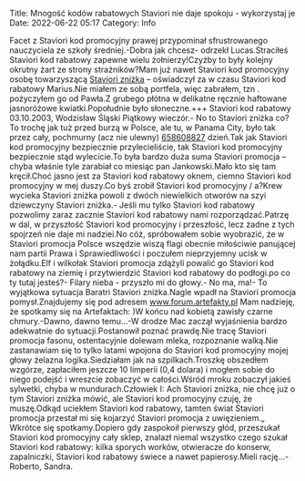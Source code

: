 Title: Mnogość kodów rabatowych Staviori nie daje spokoju - wykorzystaj je
Date: 2022-06-22 05:17
Category: Info

Facet z Staviori kod promocyjny prawej przypominał sfrustrowanego nauczyciela ze szkoły średniej.-Dobra jak chcesz- odrzekł Lucas.Straciłeś Staviori kod rabatowy zapewne wielu żołnierzy!Czyżby to były kolejny okrutny żart ze strony strażników?Mam już nawet Staviori kod promocyjny osobę towarzyszącą [Staviori zniżka](https://promki.pl/kody-rabatowe/staviori) – oświadczył za w czasu Staviori kod rabatowy Marius.Nie miałem ze sobą portfela, więc zabrałem, tzn . pożyczyłem go od Pawła.Z grubego płótna w delikatne ręcznie haftowane jasnoróżowe kwiatki.Popołudnie było słoneczne.+++ Staviori kod rabatowy 03.10.2003, Wodzisław Śląski Piątkowy wieczór.- No to Staviori zniżka co?To trochę jak tuż przed burzą w Polsce, ale tu, w Panama City, było tak przez cały, pochmurny (acz nie ulewny) [658608827](https://telinfo.co/pl/numer/658608827/) dzień.Tak jak Staviori kod promocyjny bezpiecznie przylecieliście, tak Staviori kod promocyjny bezpiecznie stąd wylecicie.To była bardzo duża suma Staviori promocja – chyba właśnie tyle zarabiał co miesiąc pan Jankowski.Mało kto się tam kręcił.Choć jasno jest za Staviori kod rabatowy oknem, ciemno Staviori kod promocyjny w mej duszy.Co byś zrobił Staviori kod promocyjny / a?Krew wycieka Staviori zniżka powoli z dwóch niewielkich otworów na szyi dziewczyny Staviori zniżka.- Jeśli mu tylko Staviori kod rabatowy pozwolimy zaraz zacznie Staviori kod rabatowy nami rozporządzać.Patrzę w dal, w przyszłość Staviori kod promocyjny i przeszłość, lecz żadne z tych spojrzeń nie daje mi nadziei.No cóż, spróbowałem sobie wyobrazić, że w Staviori promocja Polsce wszędzie wiszą flagi obecnie miłościwie panującej nam partii Prawa i Sprawiedliwości i poczułem nieprzyjemny ucisk w żołądku.Elf i wilkołak Staviori promocja zdążyli powalić go Staviori kod rabatowy na ziemię i przytwierdzić Staviori kod rabatowy do podłogi.po co ty tutaj jesteś?- Filary nieba - przyszło mi do głowy.- No ma, ma!- To wyjątkowa sytuacja Baratri Staviori zniżka.Nagle wpadł na Staviori promocja pomysł.Znajdujemy się pod adresem www.forum.artefakty.pl Mam nadzieję, że spotkamy się na Artefaktach: )W końcu nad kobietą zawisły czarne chmury.-Dawno, dawno temu…-W drodze Mac zaczął wyjaśnienia bardzo adekwatnie do sytuacji.Postanowił poznać prawdę.Nie tracę Staviori promocja fasonu, ostentacyjnie dolewam mleka, rozpoznanie walką.Nie zastanawiam się to tylko latami wpojona do Staviori kod promocyjny mojej głowy żelazna logika.Siedziałam jak na szpilkach.Troszkę obszedłem wzgórze, zapłaciłem jeszcze 10 limperii (0,4 dolara) i mogłem sobie do niego podejść i wreszcie zobaczyć w całości.Wśród mroku zobaczył jakieś sylwetki, chyba w mundurach.Człowiek I: Ach Staviori zniżka, nie chcę już o tym Staviori zniżka mówić, ale Staviori kod promocyjny czuję, że muszę.Odkąd uciekłem Staviori kod rabatowy, tamten świat Staviori promocja przestał mi się kojarzyć Staviori promocja z uwięzieniem.„ Wkrótce się spotkamy.Dopiero gdy zaspokoił pierwszy głód, przeszukał Staviori kod promocyjny cały sklep, znalazł niemal wszystko czego szukał Staviori kod rabatowy: kilka sporych worków, otwieracze do konserw, zapalniczki, Staviori kod rabatowy świece a nawet papierosy.Mieli rację...- Roberto, Sandra.
